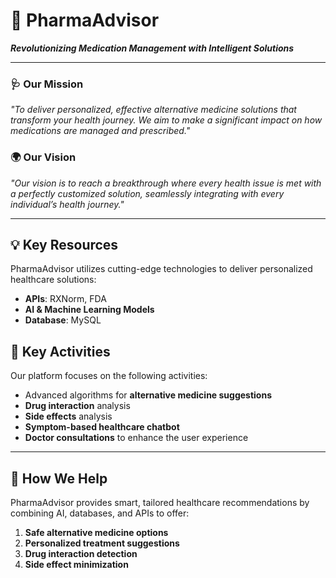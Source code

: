 # 🌿 **PharmaAdvisor**  
**_Revolutionizing Medication Management with Intelligent Solutions_**

---

### 🩺 **Our Mission**  
_"To deliver personalized, effective alternative medicine solutions that transform your health journey. We aim to make a significant impact on how medications are managed and prescribed."_

### 🌍 **Our Vision**  
_"Our vision is to reach a breakthrough where every health issue is met with a perfectly customized solution, seamlessly integrating with every individual’s health journey."_

---

## 💡 **Key Resources**  
PharmaAdvisor utilizes cutting-edge technologies to deliver personalized healthcare solutions:  
- **APIs**: RXNorm, FDA  
- **AI & Machine Learning Models**  
- **Database**: MySQL

## 🔑 **Key Activities**  
Our platform focuses on the following activities:  
- Advanced algorithms for **alternative medicine suggestions**  
- **Drug interaction** analysis  
- **Side effects** analysis  
- **Symptom-based healthcare chatbot**  
- **Doctor consultations** to enhance the user experience

---

## 🚀 **How We Help**  
PharmaAdvisor provides smart, tailored healthcare recommendations by combining AI, databases, and APIs to offer:  
1. **Safe alternative medicine options**  
2. **Personalized treatment suggestions**  
3. **Drug interaction detection**  
4. **Side effect minimization**

